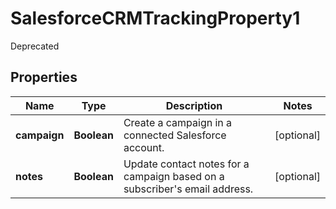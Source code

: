 

# SalesforceCRMTrackingProperty1

Deprecated

## Properties

| Name | Type | Description | Notes |
|------------ | ------------- | ------------- | -------------|
|**campaign** | **Boolean** | Create a campaign in a connected Salesforce account. |  [optional] |
|**notes** | **Boolean** | Update contact notes for a campaign based on a subscriber&#39;s email address. |  [optional] |



